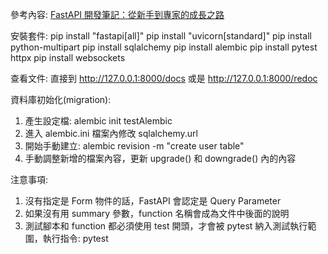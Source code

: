 參考內容: [FastAPI 開發筆記：從新手到專家的成長之路](https://ithelp.ithome.com.tw/articles/10318219)

安裝套件:
pip install "fastapi[all]"
pip install "uvicorn[standard]"
pip install python-multipart
pip install sqlalchemy
pip install alembic
pip install pytest httpx 
pip install websockets

查看文件:
直接到 http://127.0.0.1:8000/docs
或是 http://127.0.0.1:8000/redoc

資料庫初始化(migration):
1. 產生設定檔: alembic init testAlembic
2. 進入 alembic.ini 檔案內修改 sqlalchemy.url
3. 開始手動建立: alembic revision -m "create user table"
4. 手動調整新增的檔案內容，更新 upgrade() 和 downgrade() 內的內容

注意事項:
1. 沒有指定是 Form 物件的話，FastAPI 會認定是 Query Parameter
2. 如果沒有用 summary 參數，function 名稱會成為文件中後面的說明
3. 測試腳本和 function 都必須使用 test 開頭，才會被 pytest 納入測試執行範圍，執行指令: pytest